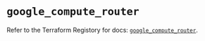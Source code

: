 # `google_compute_router`

Refer to the Terraform Registory for docs: [`google_compute_router`](https://registry.terraform.io/providers/hashicorp/google/4.63.1/docs/resources/compute_router).
